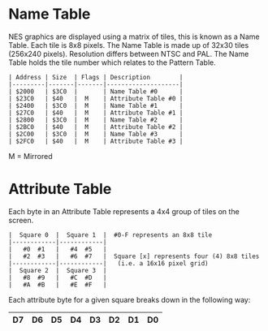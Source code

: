 # Name Table

NES graphics are displayed using a matrix of tiles, this is known as a
Name Table.  Each tile is 8x8 pixels.  The Name Table is made up of 32x30 tiles
(256x240 pixels).  Resolution differs between NTSC and PAL.  The Name Table
holds the tile number which relates to the Pattern Table.

    | Address | Size  | Flags | Description        |
    |---------|-------|-------|--------------------|
    | $2000   | $3C0  |       | Name Table #0      |
    | $23C0   | $40   |  M    | Attribute Table #0 |
    | $2400   | $3C0  |  M    | Name Table #1      |
    | $27C0   | $40   |  M    | Attribute Table #1 |
    | $2800   | $3C0  |  M    | Name Table #2      |
    | $2BC0   | $40   |  M    | Attribute Table #2 |
    | $2C00   | $3C0  |  M    | Name Table #3      |
    | $2FC0   | $40   |  M    | Attribute Table #3 |

M = Mirrored

# Attribute Table

Each byte in an Attribute Table represents a 4x4 group of tiles on the screen.

    |  Square 0  |  Square 1  |  #0-F represents an 8x8 tile
    |------------|------------|
    |   #0  #1   |   #4  #5   |
    |   #2  #3   |   #6  #7   |  Square [x] represents four (4) 8x8 tiles
    |------------|------------|   (i.e. a 16x16 pixel grid)
    |  Square 2  |  Square 3  |
    |   #8  #9   |   #C  #D   |
    |   #A  #B   |   #E  #F   |

Each attribute byte for a given square breaks down in the following way:

| D7 | D6 | D5 | D4 | D3 | D2 | D1 | D0 |
|----|----|----|----|----|----|----|----|
